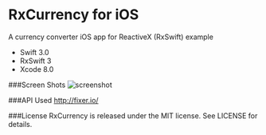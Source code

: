 # RxCurrency for iOS
A currency converter iOS app for ReactiveX (RxSwift) example
* Swift 3.0
* RxSwift 3
* Xcode 8.0

###Screen Shots
![screenshot]

###API
Used http://fixer.io/

###License
RxCurrency is released under the MIT license. See LICENSE for details.

[screenshot]: https://raw.githubusercontent.com/inkyfox/RxCurrency_iOS/master/RxCurrency.gif
